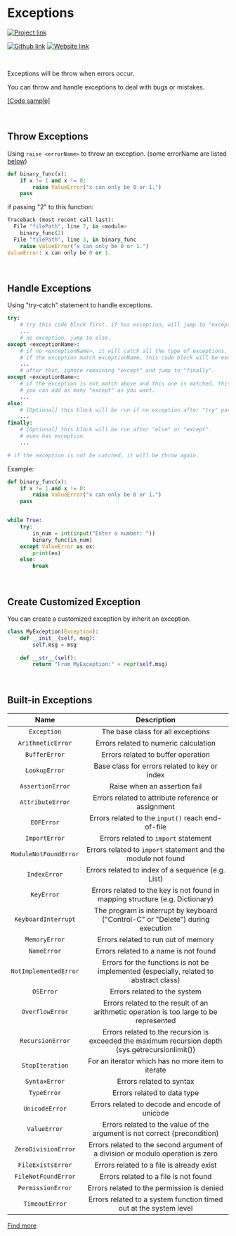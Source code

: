 # Exceptions
[![Project link](https://img.shields.io/badge/From%200%20To-Python-blue?style=for-the-badge&logo=Python&logoColor=FFD43B&logoWidth=15&labelColor=566163&color=3776AB)](https://github.com/FaDrYL/From0ToPython) 

[![Github link](https://img.shields.io/badge/FaDrYL--blue?style=social&logo=Github&logoWidth=15)](https://github.com/FaDrYL)
[![Website link](https://img.shields.io/badge/FaDr-YL-blue?style=flat&color=009f9f)](https://www.fadryl.com/)

<br/>

Exceptions will be throw when errors occur.

You can throw and handle exceptions to deal with bugs or mistakes.

[[Code sample]](Exceptions_sample.py)

<br/>

## Throw Exceptions
Using `raise <errorName>` to throw an exception. (some errorName are listed [below](#built-in-exceptions))

```Python
def binary_func(x):
    if x != 1 and x != 0:
        raise ValueError("x can only be 0 or 1.")
    pass
```

if passing "2" to this function:

```Python
Traceback (most recent call last):
  File "filePath", line 7, in <module>
    binary_func(2)
  File "filePath", line 3, in binary_func
    raise ValueError("x can only be 0 or 1.")
ValueError: x can only be 0 or 1.
```

<br/>

## Handle Exceptions
Using "try-catch" statement to handle exceptions.

```Python
try:
    # try this code block first. if has exception, will jump to "except" part directly.
    ...
    # no exception, jump to else.
except <exceptionName>:
    # if no <exceptionName>, it will catch all the type of exceptions.
    # if the exception match exceptionName, this code block will be executed.
    ...
    # after that, ignore remaining "except" and jump to "finally".
except <exceptionName>:
    # if the exception is not match above and this one is matched, this code block will be executed.
    # you can add as many "except" as you want.
    ...
else:
    # [Optional] this block will be run if no exception after "try" part.
    ...
finally:
    # [Optional] this block will be run after "else" or "except".
    # even has exception.
    ...

# if the exception is not be catched, it will be throw again.
```

Example:

```Python
def binary_func(x):
    if x != 1 and x != 0:
        raise ValueError("x can only be 0 or 1.")
    pass


while True:
    try:
        in_num = int(input("Enter a number: "))
        binary_func(in_num)
    except ValueError as ex:
        print(ex)
    else:
        break
```

<br/>

## Create Customized Exception
You can create a customized exception by inherit an exception.

```Python
class MyException(Exception):
    def __init__(self, msg):
        self.msg = msg
    
    def __str__(self):
        return "From MyException:" + repr(self.msg)
```

<br/>

## Built-in Exceptions

| Name | Description |
|:----:|:-----------:|
| `Exception` | The base class for all exceptions |
| `ArithmeticError` | Errors related to numeric calculation |
| `BufferError` | Errors related to buffer operation |
| `LookupError` | Base class for errors related to key or index |
| `AssertionError` | Raise when an assertion fail |
| `AttributeError` | Errors related to attribute reference or assignment |
| `EOFError` | Errors related to the `input()` reach end-of-file |
| `ImportError` | Errors related to `import` statement |
| `ModuleNotFoundError` | Errors related to `import` statement and the module not found |
| `IndexError` | Errors related to index of a sequence (e.g. List) |
| `KeyError` | Errors related to the key is not found in mapping structure (e.g. Dictionary) |
| `KeyboardInterrupt` | The program is interrupt by keyboard ("Control-C" or "Delete") during execution | 
| `MemoryError` | Errors related to run out of memory |
| `NameError` | Errors related to a name is not found |
| `NotImplementedError` | Errors for the functions is not be implemented (especially, related to abstract class) |
| `OSError` | Errors related to the system |
| `OverflowError` | Errors related to the result of an arithmetic operation is too large to be represented |
| `RecursionError` | Errors related to the recursion is exceeded the maximum recursion depth (sys.getrecursionlimit()) |
| `StopIteration` | For an iterator which has no more item to iterate |
| `SyntaxError` | Errors related to syntax |
| `TypeError` | Errors related to data type |
| `UnicodeError` | Errors related to decode and encode of unicode |
| `ValueError` | Errors related to the value of the argument is not correct (precondition) |
| `ZeroDivisionError` | Errors related to the second argument of a division or modulo operation is zero |
| `FileExistsError` | Errors related to a file is already exist |
| `FileNotFoundError` | Errors related to a file is not found |
| `PermissionError` | Errors related to the permission is denied |
| `TimeoutError` | Errors related to a system function timed out at the system level |

[Find more](https://docs.python.org/3/library/exceptions.html#bltin-exceptions)

